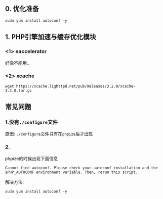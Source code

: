 ## 0. 优化准备
```
sudo yum install autoconf -y
```

## 1. PHP引擎加速与缓存优化模块
### <1> eaccelerator
好像不能用...
### <2> xcache
```
wget https://xcache.lighttpd.net/pub/Releases/3.2.0/xcache-3.2.0.tar.gz

```

## 常见问题
### 1.没有`./configure`文件
原因: `./configure`文件只有在`phpize`后才出现

### 2. 
phpize的时候出现下面信息
```
Cannot find autoconf. Please check your autoconf installation and the
$PHP_AUTOCONF environment variable. Then, rerun this script.
```
解决方法:
```
sudo yum install autoconf -y
```
